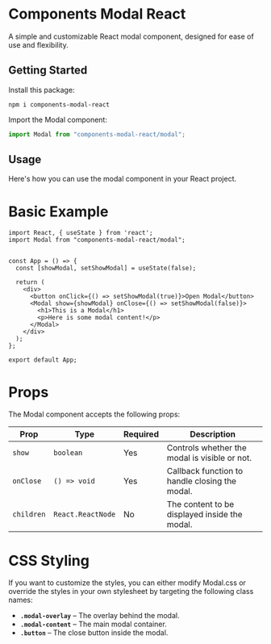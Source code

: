 # Components Modal React

A simple and customizable React modal component, designed for ease of use and flexibility.

## Getting Started

Install this package:

```shell
npm i components-modal-react
```

Import the Modal component:

```js
import Modal from "components-modal-react/modal";
```

## Usage

Here's how you can use the modal component in your React project.

# Basic Example

```shell
import React, { useState } from 'react';
import Modal from "components-modal-react/modal";


const App = () => {
  const [showModal, setShowModal] = useState(false);

  return (
    <div>
      <button onClick={() => setShowModal(true)}>Open Modal</button>
      <Modal show={showModal} onClose={() => setShowModal(false)}>
        <h1>This is a Modal</h1>
        <p>Here is some modal content!</p>
      </Modal>
    </div>
  );
};

export default App;

```

# Props

The Modal component accepts the following props:

| Prop       | Type              | Required | Description                                    |
| ---------- | ----------------- | -------- | ---------------------------------------------- |
| `show`     | `boolean`         | Yes      | Controls whether the modal is visible or not.  |
| `onClose`  | `() => void`      | Yes      | Callback function to handle closing the modal. |
| `children` | `React.ReactNode` | No       | The content to be displayed inside the modal.  |

# CSS Styling

If you want to customize the styles, you can either modify Modal.css or override the styles in your own stylesheet by targeting the following class names:

- **`.modal-overlay`** – The overlay behind the modal.
- **`.modal-content`** – The main modal container.
- **`.button`** – The close button inside the modal.
